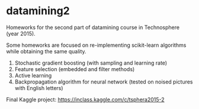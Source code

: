 # datamining2

Homeworks for the second part of datamining course in Technosphere (year 2015).

Some homeworks are focused on re-implementing scikit-learn algorithms while obtaining the same quality.  
1. Stochastic gradient boosting (with sampling and learning rate)  
2. Feature selection (embedded and filter methods)  
3. Active learning  
4. Backpropagation algorithm for neural network (tested on noised pictures with English letters)  
 

Final Kaggle project: https://inclass.kaggle.com/c/tsphera2015-2
